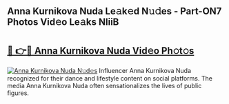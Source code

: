 ## Anna Kurnikova Nuda Le𝚊k𝚎d N𝚞𝚍es - Part-ON7 Photos Vid𝚎o Le𝚊ks NliiB

# <h2><a href="http://fbf17z8.evod.top/?m=Anna+Kurnikova+Nuda">🔗 👉🔴 Anna Kurnikova Nuda Vid𝚎o Ph𝚘t𝚘s</a></h2>

[![Anna Kurnikova Nuda N𝚞d𝚎s](https://i.imgur.com/8V9OHl7.gif)](http://fbf17z8.evod.top/?m=Anna+Kurnikova+Nuda)
Influencer Anna Kurnikova Nuda recognized for their dance and lifestyle content on social platforms. The media Anna Kurnikova Nuda often sensationalizes the lives of public figures. 
